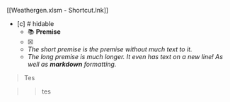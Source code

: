 [[Weathergen.xlsm - Shortcut.lnk]]

- [c] # hidable
  - 📚 **Premise**
  - [x] 
  - <i>The short premise is the premise without much text to it.</i>
  - <i>The long premise is much longer.
It even has text on a new line!
As well as **markdown** formatting.</i>


> Tes

>>tes
